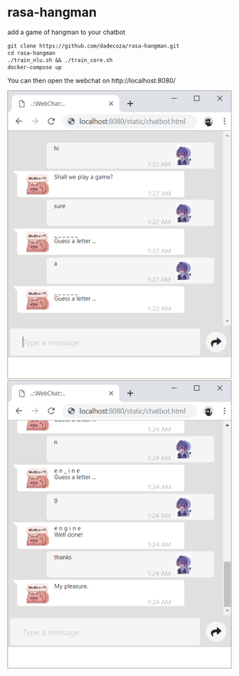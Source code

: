 # rasa-hangman
add a game of hangman to your chatbot

```console
git clone https://github.com/dadecoza/rasa-hangman.git
cd rasa-hangman
./train_nlu.sh && ./train_core.sh
docker-compose up
```

You can then open the webchat on http://localhost:8080/

![screenshot](https://raw.githubusercontent.com/dadecoza/rasa-hangman/master/webchat/rasa-simple-webchat/webchat/static/screenshot_1.png)
![screenshot](https://raw.githubusercontent.com/dadecoza/rasa-hangman/master/webchat/rasa-simple-webchat/webchat/static/screenshot_2.png)
